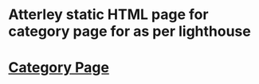 # Atterley static HTML page for category page for as per lighthouse
# [Category Page](https://umeshgupta1.github.io/atterley-html/category.html)
